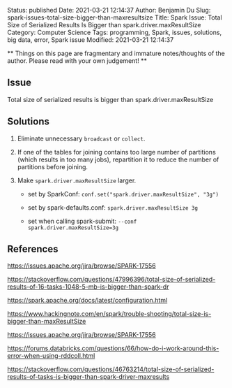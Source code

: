 Status: published
Date: 2021-03-21 12:14:37
Author: Benjamin Du
Slug: spark-issues-total-size-bigger-than-maxresultsize
Title: Spark Issue: Total Size of Serialized Results Is Bigger than spark.driver.maxResultSize
Category: Computer Science
Tags: programming, Spark, issues, solutions, big data, error, Spark issue
Modified: 2021-03-21 12:14:37

**
Things on this page are fragmentary and immature notes/thoughts of the author.
Please read with your own judgement!
**

## Issue

Total size of serialized results is bigger than spark.driver.maxResultSize

## Solutions

1. Eliminate unnecessary `broadcast` or `collect`.

2. If one of the tables for joining contains too large number of partitions
    (which results in too many jobs),
    repartition it to reduce the number of partitions before joining.
    
2. Make `spark.driver.maxResultSize` larger.

    - set by SparkConf: `conf.set("spark.driver.maxResultSize", "3g")`

    - set by spark-defaults.conf: `spark.driver.maxResultSize 3g`

    - set when calling spark-submit: `--conf spark.driver.maxResultSize=3g`


## References

https://issues.apache.org/jira/browse/SPARK-17556

https://stackoverflow.com/questions/47996396/total-size-of-serialized-results-of-16-tasks-1048-5-mb-is-bigger-than-spark-dr

https://spark.apache.org/docs/latest/configuration.html

https://www.hackingnote.com/en/spark/trouble-shooting/total-size-is-bigger-than-maxResultSize

https://issues.apache.org/jira/browse/SPARK-17556

https://forums.databricks.com/questions/66/how-do-i-work-around-this-error-when-using-rddcoll.html

https://stackoverflow.com/questions/46763214/total-size-of-serialized-results-of-tasks-is-bigger-than-spark-driver-maxresults

